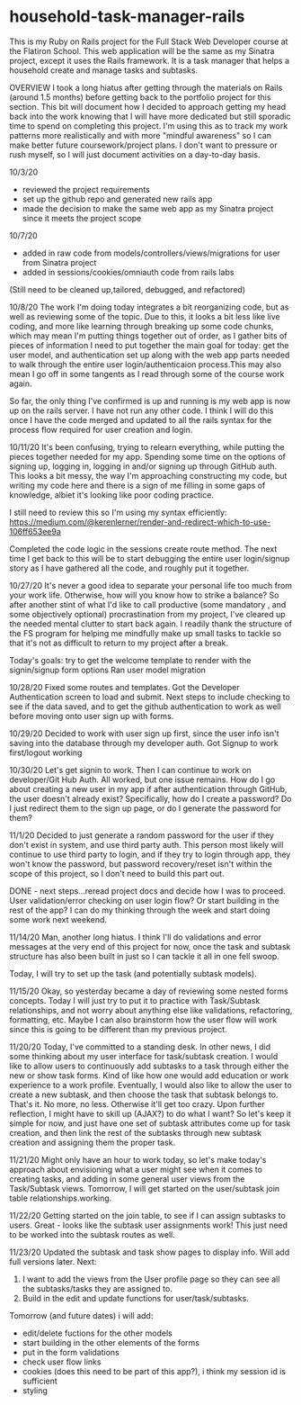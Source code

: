 # household-task-manager-rails
This is my Ruby on Rails project for the Full Stack Web Developer course at the Flatiron School. This web application will be the same as my Sinatra project, except it uses the Rails framework. It is a task manager that helps a household create and manage tasks and subtasks. 


OVERVIEW
I took a long hiatus after getting through the materials on Rails (around 1.5 months) before getting back to the portfolio project for this section. This bit will document how I decided to approach getting my head back into the work knowing that I will have more dedicated but still sporadic time to spend on completing this project. I'm using this as to track my work patterns more realistically and with more "mindful awareness" so I can make better future coursework/project plans. I don't want to pressure or rush myself, so I will just document activities on a day-to-day basis.

10/3/20
- reviewed the project requirements
- set up the github repo and generated new rails app
- made the decision to make the same web app as my Sinatra project since it meets the project scope


10/7/20
- added in raw code from models/controllers/views/migrations for user from Sinatra project
- added in sessions/cookies/omniauth code from rails labs

(Still need to be cleaned up,tailored, debugged, and refactored)

10/8/20
The work I'm doing today integrates a bit reorganizing code, but as well as reviewing some of the topic. Due to this, it looks a bit less like live coding, and more like learning through breaking up some code chunks, which may mean I'm putting things together out of order, as I gather bits of pieces of information I need to put together the main goal for today: get the user model, and authentication set up along with the web app parts needed to walk through the entire user login/authenticaion process.This may also mean I go off in some tangents as I read through some of the course work again.

So far, the only thing I've confirmed is up and running is my web app is now up on the rails server. I have not run any other code. I think I will do this once I have the code merged and updated to all the rails syntax for the process flow required for user creation and login.

10/11/20
It's been confusing, trying to relearn everything, while putting the pieces together needed for my app. 
Spending some time on the options of signing up, logging in, logging in and/or signing up through GitHub auth. This looks a bit messy, the way I'm approaching constructing my code, but writing my code here and there is a sign of me filling in some gaps of knowledge, albiet it's looking like poor coding practice. 

I still need to review this so I'm using my syntax efficiently:
https://medium.com/@kerenlerner/render-and-redirect-which-to-use-106ff653ee9a

Completed the code logic in the sessions create route method. The next time I get back to this will be to start debugging the entire user login/signup story as I have gathered all the code, and roughly put it together.

10/27/20
It's never a good idea to separate your personal life too much from your work life. Otherwise, how will you know how to strike a balance? So after another stint of what I'd like to call productive (some mandatory , and some objectively optional) procrastination from my project, I've cleared up the needed mental clutter to start back again. I readily thank the structure of the FS program for helping me mindfully make up small tasks to tackle so that it's not as difficult to return to my project after a break.

Today's goals: try to get the welcome template to render with the signin/signup form options 
Ran user model migration

10/28/20
Fixed some routes and templates. Got the Developer Authentication screen to load and submit. Next steps to include checking to see if the data saved, and to get the github authentication to work as well before moving onto user sign up with forms.

10/29/20
Decided to work with user sign up first, since the user info isn't saving into the database through my developer auth. 
Got Signup to work first/logout working

10/30/20
Let's get signin to work. Then I can continue to work on developer/Git Hub Auth. 
All worked, but one issue remains. How do I go about creating a new user in my app if after authentication through GitHub, the user doesn't already exist? Specifically, how do I create a password? Do I just redirect them to the sign up page, or do I generate the password for them?

11/1/20
Decided to just generate a random password for the user if they don't exist in system, and use third party auth. This person most likely will continue to use third party to login, and if they try to login through app, they won't know the password, but password recovery/reset isn't within the scope of this project, so I don't need to build this part out. 

DONE - next steps...reread project docs and decide how I was to proceed. User validation/error checking on user login flow? Or start building in the rest of the app? I can do my thinking through the week and start doing some work next weekend.

11/14/20
Man, another long hiatus. I think I'll do validations and error messages at the very end of this project for now, once the task and subtask structure has also been built in just so I can tackle it all in one fell swoop.

Today, I will try to set up the task (and potentially subtask models).

11/15/20
Okay, so yesterday became a day of reviewing some nested forms concepts. Today I will just try to put it to practice with Task/Subtask relationships, and not worry about anything else like validations, refactoring, formatting, etc. Maybe I can also brainstorm how the user flow will work since this is going to be different than my previous project. 

11/20/20
Today, I've committed to a standing desk. In other news, I did some thinking about my user interface for task/subtask creation. I would like to allow users to continuously add subtasks to a task through either the new or show task forms. Kind of like how one would add education or work experience to a work profile. Eventually, I would also like to allow the user to create a new subtask, and then choose the task that subtask belongs to. That's it. No more, no less. Otherwise it'll get too crazy.
Upon further reflection, I might have to skill up (AJAX?) to do what I want? So let's keep it simple for now, and just have one set of subtask attributes come up for task creation, and then link the rest of the subtasks through new subtask creation and assigning them the proper task.

11/21/20
Might only have an hour to work today, so let's make today's approach about envisioning what a user might see when it comes to creating tasks, and adding in some general user views from the Task/Subtask views. Tomorrow, I will get started on the user/subtask join table relationships.working.

11/22/20
Getting started on the join table, to see if I can assign subtasks to users.
Great - looks like the subtask user assignments work! This just need to be worked into the subtask routes as well.

11/23/20
Updated the subtask and task show pages to display info. Will add full versions later.
Next:
1. I want to add the views from the User profile page so they can see all the subtasks/tasks they are assigned to.
2. Build in the edit and update functions for user/task/subtasks.

Tomorrow (and future dates) i will add:
- edit/delete fuctions for the other models
- start building in the other elements of the forms
- put in the form validations
- check user flow links
- cookies (does this need to be part of this app?), i think my session id is sufficient
- styling



